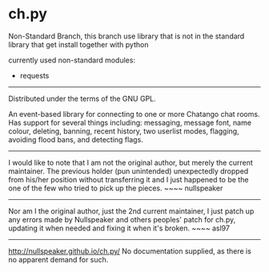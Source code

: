 ch.py
=====
Non-Standard Branch, this branch use library that is not in the standard library that get install together with python

currently used non-standard modules:
* requests

----
Distributed under the terms of the GNU GPL.

  An event-based library for connecting to one or more Chatango chat rooms. Has support
for several things including: messaging, message font, name colour, deleting, banning, recent
history, two userlist modes, flagging, avoiding flood bans, and detecting flags.

----
  I would like to note that I am not the original author, but merely the current maintainer.
The previous holder (pun unintended) unexpectedly dropped from his/her position without transferring
it and I just happened to be the one of the few who tried to pick up the pieces. ~~~~ nullspeaker

----
  Nor am I the original author, just the 2nd current maintainer, I just patch up
any errors made by Nullspeaker and others peoples' patch for ch.py, updating it
when needed and fixing it when it's broken. ~~~~ asl97

----
http://nullspeaker.github.io/ch.py/
No documentation supplied, as there is no apparent demand for such.

